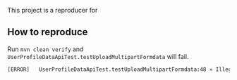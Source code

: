 This project is a reproducer for 

## How to reproduce

Run `mvn clean verify` and `UserProfileDataApiTest.testUploadMultipartFormdata` will fail.

```bash
[ERROR]   UserProfileDataApiTest.testUploadMultipartFormdata:48 » IllegalState Form element 'org.acme.UserProfileDataApi$PostUserProfileDataMultipartForm.id' could not be converted to 'String' for REST Client interface 'org.acme.UserProfileDataApi'. A proper implementation of 'javax.ws.rs.ext.ParamConverter' needs to be returned by a 'javax.ws.rs.ext.ParamConverterProvider' that is registered with the client via the @RegisterProvider annotation on the REST Client interface.
```